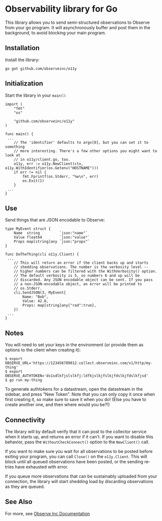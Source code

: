 # Observability library for Go

This library allows you to send semi-structured observations to Observe from
your go program. It will asynchronously buffer and post them in the background,
to avoid blocking your main program.

## Installation

Install the library:

```
go get github.com/observeinc/o11y
```

## Initialization

Start the library in your `main()`:

```
import (
    "fmt"
    "os"

    "github.com/observeinc/o11y"
)

func main() {
 ...
    // The 'identifier' defaults to argv[0], but you can set it to something
    // more interesting. There's a few other options you might want to look at
    // in o11y/client.go, too.
    o11y, err := o11y.NewClient(ctx, o11y.WithIdentifier(os.Getenv("HOSTNAME")))
    if err != nil {
        fmt.Fprintf(os.Stderr, "%w\n", err)
        os.Exit(1)
    }
 ...
}
```

## Use

Send things that are JSON encodable to Observe:

```
type MyEvent struct {
    Name  string         `json:"name"`
    Value float64        `json:"value"`
    Props map[string]any `json:"props"`
}

func DoTheThing(cli o11y.Client) {
 ...
    // This will return an error if the client backs up and starts
    // shedding observations. The number is the verbosity level --
    // higher numbers can be filtered with the WithVerbosity() option.
    // The default verbosity is 5, so numbers 6 and up will be
    // discarded. Any JSON encodable object can be sent. If you pass
    // a non-JSON-encodable object, an error will be printed to
    // os.Stderr.
    cli.SendJSON(3, MyEvent{
        Name: "Bob",
        Value: 42.0,
        Props: map[string]any{"rad":true},
    })
 ...
}
```

## Notes

You will need to set your keys in the environment (or provide them as options
to the client when creating it):

```
$ export OBSERVE_URL='https://123456789012.collect.observeinc.com/v1/http/my-thing'
$ export OBSERVE_AUTHTOKEN='ds1sdlkfjslslkfj:ldfkjslkjfslkjfdslkjfdslkfjsd'
$ go run my-thing
```

To generate authtokens for a datastream, open the datastream in the sidebar,
and press "New Token". Note that you can only copy it once when first creating
it, so make sure to save it when you do! (Else you have to create another one,
and then where would you be?!)

## Connectivity

The library will by default verify that it can post to the collector service
when it starts up, and returns an error if it can't. If you want to disable
this behavior, pass the `WithoutCheckConnect()` option to the `NewClient()`
call.

If you want to make sure you wait for all observations to be posted before
exiting your program, you can call `Close()` on the `o11y.Client`. This will
block until all queued observations have been posted, or the sending re-tries
have exhausted with error.

If you queue more observations that can be sustainably uploaded from your
connection, the library will start shedding load by discarding observations as
they are queued.

## See Also

For more, see [Observe Inc Documentation](https://docs.observeinc.com/)

